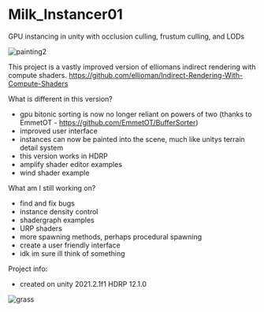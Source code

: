 # Milk_Instancer01
 GPU instancing in unity with occlusion culling, frustum culling, and LODs
 
 ![painting2](https://user-images.githubusercontent.com/59656122/143315069-8fce511a-4012-48f8-8a07-b9140d8e5ca1.gif)

 This project is a vastly improved version of elliomans indirect rendering with compute shaders. https://github.com/ellioman/Indirect-Rendering-With-Compute-Shaders
 
 What is different in this version?
  - gpu bitonic sorting is now no longer reliant on powers of two (thanks to EmmetOT - https://github.com/EmmetOT/BufferSorter)
  - improved user interface
  - instances can now be painted into the scene, much like unitys terrain detail system
  - this version works in HDRP
  - amplify shader editor examples
  - wind shader example


 What am I still working on?
  - find and fix bugs
  - instance density control
  - shadergraph examples
  - URP shaders
  - more spawning methods, perhaps procedural spawning
  - create a user friendly interface
  - idk im sure ill think of something

 Project info:
  - created on unity 2021.2.1f1 HDRP 12.1.0
 
![grass](https://user-images.githubusercontent.com/59656122/142703484-4bb21330-5e90-4cea-a69a-ff53977d595f.gif)
